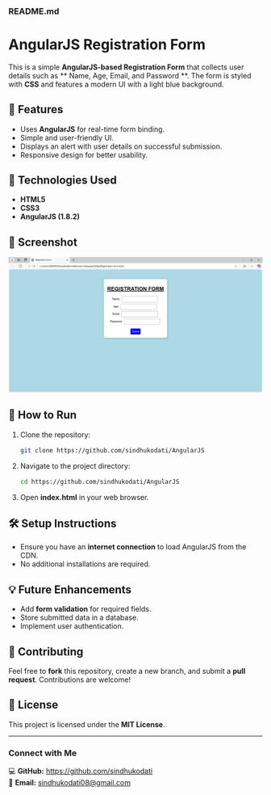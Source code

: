 

### **README.md**

# AngularJS Registration Form

This is a simple **AngularJS-based Registration Form** that collects user details such as ** Name, Age, Email, and Password **. The form is styled with **CSS** and features a modern UI with a light blue background.

## 🚀 Features
- Uses **AngularJS** for real-time form binding.
- Simple and user-friendly UI.
- Displays an alert with user details on successful submission.
- Responsive design for better usability.

## 📌 Technologies Used
- **HTML5**
- **CSS3**
- **AngularJS (1.8.2)**

## 📸 Screenshot
![Registration Form](https://github.com/sindhukodati/AngularJS/blob/main/Screenshot%202025-01-17%20184849.png)  


## 🎯 How to Run
1. Clone the repository:
   ```sh
   git clone https://github.com/sindhukodati/AngularJS
   ```
2. Navigate to the project directory:
   ```sh
   cd https://github.com/sindhukodati/AngularJS
   ```
3. Open **index.html** in your web browser.

## 🛠️ Setup Instructions
- Ensure you have an **internet connection** to load AngularJS from the CDN.
- No additional installations are required.

## 💡 Future Enhancements
- Add **form validation** for required fields.
- Store submitted data in a database.
- Implement user authentication.

## 🤝 Contributing
Feel free to **fork** this repository, create a new branch, and submit a **pull request**. Contributions are welcome!

## 📜 License
This project is licensed under the **MIT License**.

---

### **Connect with Me**
💻 **GitHub:** https://github.com/sindhukodati  
📧 **Email:** sindhukodati08@gmail.com
